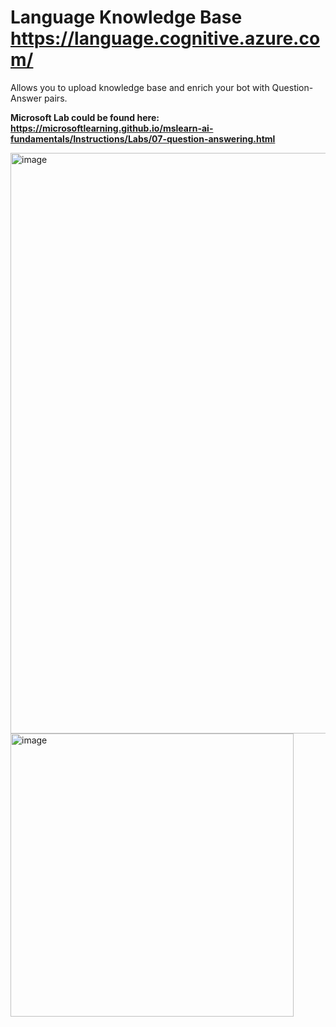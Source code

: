 # Language Knowledge Base https://language.cognitive.azure.com/
Allows you to upload knowledge base and enrich your bot with Question-Answer pairs.

**Microsoft Lab could be found here: https://microsoftlearning.github.io/mslearn-ai-fundamentals/Instructions/Labs/07-question-answering.html**

<img width="929" alt="image" src="https://github.com/Glareone/OpenAI-and-ChatGPT-meet-.Net/assets/4239376/c9731d47-780c-4117-bb82-efb4dbc8b261">
<img width="453" alt="image" src="https://github.com/Glareone/OpenAI-and-ChatGPT-meet-.Net/assets/4239376/349a6cf9-ca4a-4a04-a477-fdae06b3b663">

